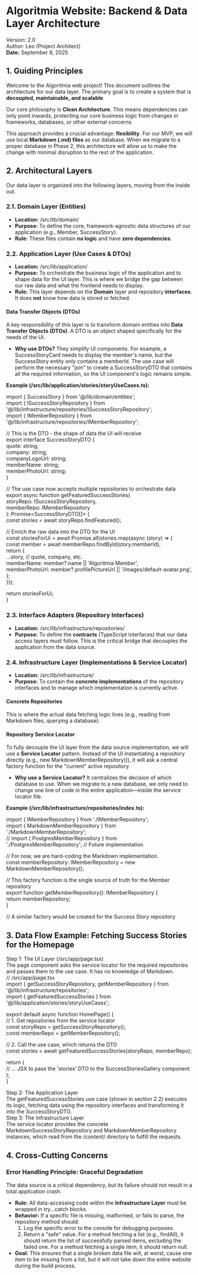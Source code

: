 # **Algoritmia Website: Backend & Data Layer Architecture**

Version: 2.0  
Author: Leo (Project Architect)  
**Date:** September 8, 2025

## **1\. Guiding Principles**

Welcome to the Algoritmia web project\! This document outlines the architecture for our data layer. The primary goal is to create a system that is **decoupled, maintainable, and scalable**.

Our core philosophy is **Clean Architecture**. This means dependencies can only point inwards, protecting our core business logic from changes in frameworks, databases, or other external concerns.

This approach provides a crucial advantage: **flexibility**. For our MVP, we will use local **Markdown (.md) files** as our database. When we migrate to a proper database in Phase 2, this architecture will allow us to make the change with minimal disruption to the rest of the application.

## **2\. Architectural Layers**

Our data layer is organized into the following layers, moving from the inside out.

### **2.1. Domain Layer (Entities)**

* **Location:** /src/lib/domain/  
* **Purpose:** To define the core, framework-agnostic data structures of our application (e.g., Member, SuccessStory).  
* **Rule:** These files contain **no logic** and have **zero dependencies**.

### **2.2. Application Layer (Use Cases & DTOs)**

* **Location:** /src/lib/application/  
* **Purpose:** To orchestrate the business logic of the application and to shape data for the UI layer. This is where we bridge the gap between our raw data and what the frontend needs to display.  
* **Rule:** This layer depends on the **Domain** layer and repository **interfaces**. It does **not** know how data is stored or fetched.

#### **Data Transfer Objects (DTOs)**

A key responsibility of this layer is to transform domain entities into **Data Transfer Objects (DTOs)**. A DTO is an object shaped specifically for the needs of the UI.

* **Why use DTOs?** They simplify UI components. For example, a SuccessStoryCard needs to display the member's name, but the SuccessStory entity only contains a memberId. The use case will perform the necessary "join" to create a SuccessStoryDTO that contains all the required information, so the UI component's logic remains simple.

**Example (/src/lib/application/stories/storyUseCases.ts):**

import { SuccessStory } from '@/lib/domain/entities';  
import { ISuccessStoryRepository } from '@/lib/infrastructure/repositories/ISuccessStoryRepository';  
import { IMemberRepository } from '@/lib/infrastructure/repositories/IMemberRepository';

// This is the DTO \- the shape of data the UI will receive  
export interface SuccessStoryDTO {  
  quote: string;  
  company: string;  
  companyLogoUrl: string;  
  memberName: string;  
  memberPhotoUrl: string;  
}

// The use case now accepts multiple repositories to orchestrate data  
export async function getFeaturedSuccessStories(  
  storyRepo: ISuccessStoryRepository,  
  memberRepo: IMemberRepository  
): Promise\<SuccessStoryDTO\[\]\> {  
  const stories \= await storyRepo.findFeatured();

  // Enrich the raw data into the DTO for the UI  
  const storiesForUi \= await Promise.all(stories.map(async (story) \=\> {  
    const member \= await memberRepo.findById(story.memberId);  
    return {  
      ...story, // quote, company, etc.  
      memberName: member?.name || 'Algoritmia Member',  
      memberPhotoUrl: member?.profilePictureUrl || '/images/default-avatar.png',  
    };  
  }));

  return storiesForUi;  
}

### **2.3. Interface Adapters (Repository Interfaces)**

* **Location:** /src/lib/infrastructure/repositories/  
* **Purpose:** To define the **contracts** (TypeScript interfaces) that our data access layers must follow. This is the critical bridge that decouples the application from the data source.

### **2.4. Infrastructure Layer (Implementations & Service Locator)**

* **Location:** /src/lib/infrastructure/  
* **Purpose:** To contain the **concrete implementations** of the repository interfaces and to manage which implementation is currently active.

#### **Concrete Repositories**

This is where the actual data fetching logic lives (e.g., reading from Markdown files, querying a database).

#### **Repository Service Locator**

To fully decouple the UI layer from the data source implementation, we will use a **Service Locator** pattern. Instead of the UI instantiating a repository directly (e.g., new MarkdownMemberRepository()), it will ask a central factory function for the "current" active repository.

* **Why use a Service Locator?** It centralizes the decision of which database to use. When we migrate to a new database, we only need to change one line of code in the entire application—inside the service locator file.

**Example (/src/lib/infrastructure/repositories/index.ts):**

import { IMemberRepository } from './IMemberRepository';  
import { MarkdownMemberRepository } from './MarkdownMemberRepository';  
// import { PostgresMemberRepository } from './PostgresMemberRepository'; // Future implementation

// For now, we are hard-coding the Markdown implementation.  
const memberRepository: IMemberRepository \= new MarkdownMemberRepository();

// This factory function is the single source of truth for the Member repository  
export function getMemberRepository(): IMemberRepository {  
  return memberRepository;  
}

// A similar factory would be created for the Success Story repository

## **3\. Data Flow Example: Fetching Success Stories for the Homepage**

Step 1: The UI Layer (/src/app/page.tsx)  
The page component asks the service locator for the required repositories and passes them to the use case. It has no knowledge of Markdown.  
// /src/app/page.tsx  
import { getSuccessStoryRepository, getMemberRepository } from '@/lib/infrastructure/repositories';  
import { getFeaturedSuccessStories } from '@/lib/application/stories/storyUseCases';

export default async function HomePage() {  
  // 1\. Get repositories from the service locator  
  const storyRepo \= getSuccessStoryRepository();  
  const memberRepo \= getMemberRepository();

  // 2\. Call the use case, which returns the DTO  
  const stories \= await getFeaturedSuccessStories(storyRepo, memberRepo);

  return (  
    // ... JSX to pass the 'stories' DTO to the SuccessStoriesGallery component  
  );  
}

Step 2: The Application Layer  
The getFeaturedSuccessStories use case (shown in section 2.2) executes its logic, fetching data using the repository interfaces and transforming it into the SuccessStoryDTO.  
Step 3: The Infrastructure Layer  
The service locator provides the concrete MarkdownSuccessStoryRepository and MarkdownMemberRepository instances, which read from the /content/ directory to fulfill the requests.

## **4\. Cross-Cutting Concerns**

### **Error Handling Principle: Graceful Degradation**

The data source is a critical dependency, but its failure should not result in a total application crash.

* **Rule:** All data-accessing code within the **Infrastructure Layer** must be wrapped in try...catch blocks.  
* **Behavior:** If a specific file is missing, malformed, or fails to parse, the repository method should:  
  1. Log the specific error to the console for debugging purposes.  
  2. Return a "safe" value. For a method fetching a list (e.g., findAll), it should return the list of successfully parsed items, excluding the failed one. For a method fetching a single item, it should return null.  
* **Goal:** This ensures that a single broken data file will, at worst, cause one item to be missing from a list, but it will not take down the entire website during the build process.